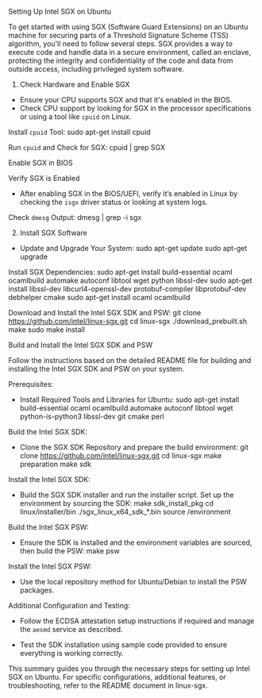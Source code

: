 Setting Up Intel SGX on Ubuntu

To get started with using SGX (Software Guard Extensions) on an Ubuntu machine for securing parts of a Threshold Signature Scheme (TSS) algorithm, you'll need to follow several steps. SGX provides a way to execute code and handle data in a secure environment, called an enclave, protecting the integrity and confidentiality of the code and data from outside access, including privileged system software.

1. Check Hardware and Enable SGX

- Ensure your CPU supports SGX and that it's enabled in the BIOS.
- Check CPU support by looking for SGX in the processor specifications or using a tool like `cpuid` on Linux.

Install `cpuid` Tool:
sudo apt-get install cpuid

Run `cpuid` and Check for SGX:
cpuid | grep SGX

Enable SGX in BIOS

Verify SGX is Enabled

- After enabling SGX in the BIOS/UEFI, verify it’s enabled in Linux by checking the `isgx` driver status or looking at system logs.

Check `dmesg` Output:
dmesg | grep -i sgx

2. Install SGX Software

- Update and Upgrade Your System:
sudo apt-get update
sudo apt-get upgrade

Install SGX Dependencies:
sudo apt-get install build-essential ocaml ocamlbuild automake autoconf libtool wget python libssl-dev
sudo apt-get install libssl-dev libcurl4-openssl-dev protobuf-compiler libprotobuf-dev debhelper cmake
sudo apt-get install ocaml ocamlbuild

Download and Install the Intel SGX SDK and PSW:
git clone https://github.com/intel/linux-sgx.git
cd linux-sgx
./download_prebuilt.sh
make
sudo make install

Build and Install the Intel SGX SDK and PSW

Follow the instructions based on the detailed README file for building and installing the Intel SGX SDK and PSW on your system.

Prerequisites:

- Install Required Tools and Libraries for Ubuntu:
sudo apt-get install build-essential ocaml ocamlbuild automake autoconf libtool wget python-is-python3 libssl-dev git cmake perl

Build the Intel SGX SDK:

- Clone the SGX SDK Repository and prepare the build environment:
git clone https://github.com/intel/linux-sgx.git
cd linux-sgx
make preparation
make sdk

Install the Intel SGX SDK:

- Build the SGX SDK installer and run the installer script. Set up the environment by sourcing the SDK:
make sdk_install_pkg
cd linux/installer/bin
./sgx_linux_x64_sdk_*.bin
source <sdk-install-path>/environment

Build the Intel SGX PSW:

- Ensure the SDK is installed and the environment variables are sourced, then build the PSW:
make psw

Install the Intel SGX PSW:

- Use the local repository method for Ubuntu/Debian to install the PSW packages.

Additional Configuration and Testing:

- Follow the ECDSA attestation setup instructions if required and manage the `aesmd` service as described.

- Test the SDK installation using sample code provided to ensure everything is working correctly.

This summary guides you through the necessary steps for setting up Intel SGX on Ubuntu. For specific configurations, additional features, or troubleshooting, refer to the README document in linux-sgx.
